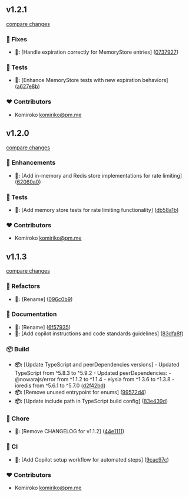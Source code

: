 
## v1.2.1

[compare changes](https://github.com/NowaraJS/elysia-ratelimit/compare/v1.2.0...v1.2.1)

### 🔧 Fixes

- **🔧:** [Handle expiration correctly for MemoryStore entries] ([0737927](https://github.com/NowaraJS/elysia-ratelimit/commit/0737927))

### 🧪 Tests

- **🧪:** [Enhance MemoryStore tests with new expiration behaviors] ([a627e8b](https://github.com/NowaraJS/elysia-ratelimit/commit/a627e8b))

### ❤️ Contributors

- Komiroko <komiriko@pm.me>

## v1.2.0

[compare changes](https://github.com/NowaraJS/elysia-ratelimit/compare/v1.1.3...v1.2.0)

### 🚀 Enhancements

- **🚀:** [Add in-memory and Redis store implementations for rate limiting] ([62060a0](https://github.com/NowaraJS/elysia-ratelimit/commit/62060a0))

### 🧪 Tests

- **🧪:** [Add memory store tests for rate limiting functionality] ([db58a1b](https://github.com/NowaraJS/elysia-ratelimit/commit/db58a1b))

### ❤️ Contributors

- Komiroko <komiriko@pm.me>

## v1.1.3

[compare changes](https://github.com/NowaraJS/elysia-ratelimit/compare/v1.1.2...v1.1.3)

### 🧹 Refactors

- **🧹:** {Rename] ([096c0b9](https://github.com/NowaraJS/elysia-ratelimit/commit/096c0b9))

### 📖 Documentation

- **📖:** [Rename] ([6f57935](https://github.com/NowaraJS/elysia-ratelimit/commit/6f57935))
- **📖:** [Add copilot instructions and code standards guidelines] ([83dfa8f](https://github.com/NowaraJS/elysia-ratelimit/commit/83dfa8f))

### 📦 Build

- **📦:** [Update TypeScript and peerDependencies versions] - Updated TypeScript from ^5.8.3 to ^5.9.2 - Updated peerDependencies:   - @nowarajs/error from ^1.1.2 to ^1.1.4   - elysia from ^1.3.6 to ^1.3.8   - ioredis from ^5.6.1 to ^5.7.0 ([d2f42bd](https://github.com/NowaraJS/elysia-ratelimit/commit/d2f42bd))
- **📦:** [Remove unused entrypoint for enums] ([99572d4](https://github.com/NowaraJS/elysia-ratelimit/commit/99572d4))
- **📦:** [Update include path in TypeScript build config] ([83e439d](https://github.com/NowaraJS/elysia-ratelimit/commit/83e439d))

### 🦉 Chore

- **🦉:** [Remove CHANGELOG for v1.1.2] ([44e1111](https://github.com/NowaraJS/elysia-ratelimit/commit/44e1111))

### 🤖 CI

- **🤖:** [Add Copilot setup workflow for automated steps] ([9cac97c](https://github.com/NowaraJS/elysia-ratelimit/commit/9cac97c))

### ❤️ Contributors

- Komiroko <komiriko@pm.me>

